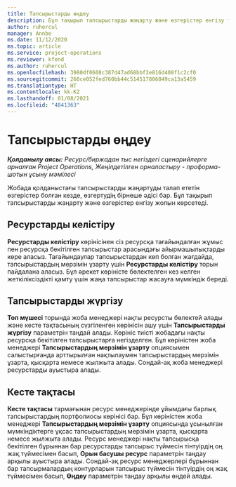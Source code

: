 ```yaml
---
title: Тапсырыстарды өңдеу
description: Бұл тақырып тапсырыстарды жаңарту және өзгерістер енгізу туралы ақпаратпен қамтиды.
author: ruhercul
manager: Annbe
ms.date: 11/12/2020
ms.topic: article
ms.service: project-operations
ms.reviewer: kfend
ms.author: ruhercul
ms.openlocfilehash: 3980df0608c387d47ad68bbf2e816d408f1c2cf0
ms.sourcegitcommit: 260ce052fed760bb44c514517806049ca13a5459
ms.translationtype: HT
ms.contentlocale: kk-KZ
ms.lasthandoff: 01/08/2021
ms.locfileid: "4841363"
---
```

# <a name="edit-bookings"></a>Тапсырыстарды өңдеу

_**Қолданылу аясы:** Ресурс/биржадан тыс негіздегі сценарийлерге арналған Project Operations, Жеңілдетілген орналастыру - проформа-шотын ұсыну мәмілесі_


Жобада қолданыстағы тапсырыстарды жаңартуды талап ететін өзгерістер болған кезде, өзгертудің бірнеше әдісі бар. Бұл тақырып тапсырыстарды жаңарту және өзгерістер енгізу жолын көрсетеді.

## <a name="resource-reconciliation"></a>Ресурстарды келістіру

**Ресурстарды келістіру** көрінісінен сіз ресурсқа тағайындалған жұмыс пен ресурсқа бекітілген тапсырыстар арасындағы айырмашылықтарды көре аласыз. Тағайындаулар тапсырыстардан көп болған жағдайда, тапсырыстардың мерзімін ұзарту үшін **Ресурстарды келістіру** торын пайдалана аласыз. Бұл әрекет көріністе бөлектелген кез келген жеткіліксіздікті қамту үшін жаңа тапсырыстар жасауға мүмкіндік береді.

## <a name="maintain-bookings"></a>Тапсырыстарды жүргізу

**Топ мүшесі** торында жоба менеджері нақты ресурсты бөлектей алады және кесте тақтасының сүзгіленген көрінісін ашу үшін **Тапсырыстарды жүргізу** параметрін таңдай алады. Көрініс тиісті жобадағы нақты ресурсқа бекітілген тапсырыстарға негізделген. Бұл көріністен жоба менеджері **Тапсырыстардың мерзімін ұзарту** опциясымен салыстырғанда арттырылған нақтылаумен тапсырыстардың мерзімін ұзарта, қысқарта немесе жылжыта алады. Сондай-ақ жоба менеджері ресурстарды ауыстыра алады.

## <a name="schedule-board"></a>Кесте тақтасы

**Кесте тақтасы** тармағынан ресурс менеджерінде ұйымдағы барлық тапсырыстардың портфолиосы көрінісі бар. Бұл көріністен жоба менеджері **Тапсырыстардың мерзімін ұзарту** опциясында ұсынылған мүмкіндіктерге ұқсас тапсырыстардың мерзімін ұзарта, қысқарта немесе жылжыта алады. Ресурс менеджері нақты тапсырысқа бекітілген бұрыннан бар ресурстарды тапсырыс түймесін тінтуірдің оң жақ түймесімен басып, **Орын басушы ресурс** параметрін таңдау арқылы ауыстыра алады. Сондай-ақ ресурс менеджерлері бұрыннан бар тапсырмалардың контурларын тапсырыс түймесін тінтуірдің оң жақ түймесімен басып, **Өңдеу** параметрін таңдау арқылы өңдей алады.
